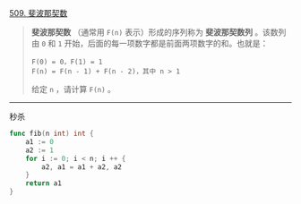 [509. 斐波那契数](https://leetcode.cn/problems/fibonacci-number/)

> **斐波那契数** （通常用 `F(n)` 表示）形成的序列称为 **斐波那契数列** 。该数列由 `0` 和 `1` 开始，后面的每一项数字都是前面两项数字的和。也就是：
>
> ```
> F(0) = 0，F(1) = 1
> F(n) = F(n - 1) + F(n - 2)，其中 n > 1
> ```
>
> 给定 `n` ，请计算 `F(n)` 。

---

秒杀

```go
func fib(n int) int {
    a1 := 0
    a2 := 1
    for i := 0; i < n; i ++ {
        a2, a1 = a1 + a2, a2
    }
    return a1
}
```

